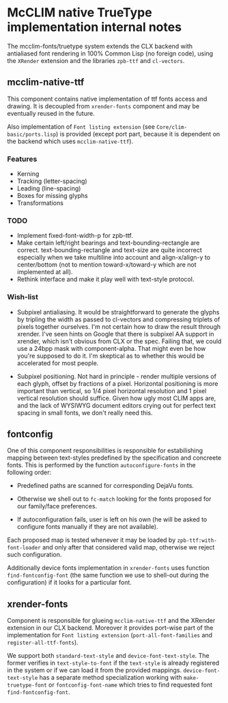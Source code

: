 # McCLIM native TrueType implementation internal notes

The mcclim-fonts/truetype system extends the CLX backend with
antialiased font rendering in 100% Common Lisp (no foreign code),
using the `XRender` extension and the libraries `zpb-ttf` and
`cl-vectors`.

## mcclim-native-ttf

This component contains native implementation of ttf fonts access and
drawing. It is decoupled from `xrender-fonts` component and may be eventually
reused in the future.

Also implementation of `Font listing extension` (see
`Core/clim-basic/ports.lisp`) is provided (except port part, because
it is dependent on the backend which uses `mcclim-native-ttf`).

### Features

* Kerning
* Tracking (letter-spacing)
* Leading (line-spacing)
* Boxes for missing glyphs
* Transformations

### TODO

* Implement fixed-font-width-p for zpb-ttf.
* Make certain left/right bearings and text-bounding-rectangle are
  correct. text-bounding-rectangle and text-size are quite incorrect especially
  when we take multiline into account and align-x/align-y to center/bottom (not
  to mention toward-x/toward-y which are not implemented at all).
* Rethink interface and make it play well with text-style protocol.

### Wish-list

* Subpixel antialiasing. It would be straightforward to generate the
  glyphs by tripling the width as passed to cl-vectors and compressing
  triplets of pixels together ourselves. I'm not certain how to draw
  the result through xrender. I've seen hints on Google that there is
  subpixel AA support in xrender, which isn't obvious from CLX or the 
  spec. Failing that, we could use a 24bpp mask with component-alpha. 
  That might even be how you're supposed to do it. I'm skeptical as to 
  whether this would be accelerated for most people.

* Subpixel positioning. Not hard in principle - render multiple versions
  of each glyph, offset by fractions of a pixel. Horizontal positioning
  is more important than vertical, so 1/4 pixel horizontal resolution
  and 1 pixel vertical resolution should suffice. Given how ugly most
  CLIM apps are, and the lack of WYSIWYG document editors crying out 
  for perfect text spacing in small fonts, we don't really need this.

## fontconfig

One of this component responsibilities is responsible for
estabilishing mapping between text-styles predefined by the
specification and concreete fonts. This is performed by the function
`autoconfigure-fonts` in the following order:

* Predefined paths are scanned for corresponding DejaVu fonts.

* Otherwise we shell out to `fc-match` looking for the fonts proposed
  for our family/face preferences.

* If autoconfiguration fails, user is left on his own (he will be
  asked to configure fonts manually if they are not available).

Each proposed map is tested whenever it may be loaded by
`zpb-ttf:with-font-loader` and only after that considered valid map,
otherwise we reject such configuration.

Additionally device fonts implementation in `xrender-fonts` uses
function `find-fontconfig-font` (the same function we use to shell-out
during the configuration) if it looks for a particular font.

## xrender-fonts

Component is responsible for glueing `mcclim-native-ttf` and the
XRender extension in our CLX backend. Moreover it provides port-wise
part of the implementation for `Font listing extension`
(`port-all-font-families` and `register-all-ttf-fonts`).

We support both `standard-text-style` and `device-font-text-style`. The former
verifies in `text-style-to-font` if the `text-style` is already registered in
the system or if we can load it from the provided
mappings. `device-font-text-style` has a separate method specialization working
with `make-truetype-font` or `fontconfig-font-name` which tries to find
requested font `find-fontconfig-font`.

